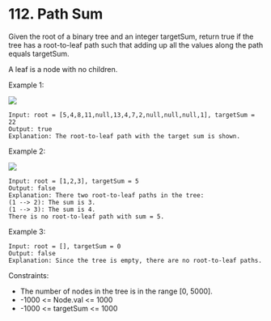 # 112. Path Sum

Given the root of a binary tree and an integer targetSum, return true if the tree has a root-to-leaf path such that adding up all the values along the path equals targetSum.

A leaf is a node with no children.

 

Example 1:

![](https://assets.leetcode.com/uploads/2021/01/18/pathsum1.jpg)

    Input: root = [5,4,8,11,null,13,4,7,2,null,null,null,1], targetSum = 22
    Output: true
    Explanation: The root-to-leaf path with the target sum is shown.

Example 2:

![](https://assets.leetcode.com/uploads/2021/01/18/pathsum2.jpg)

    Input: root = [1,2,3], targetSum = 5
    Output: false
    Explanation: There two root-to-leaf paths in the tree:
    (1 --> 2): The sum is 3.
    (1 --> 3): The sum is 4.
    There is no root-to-leaf path with sum = 5.

Example 3:

    Input: root = [], targetSum = 0
    Output: false
    Explanation: Since the tree is empty, there are no root-to-leaf paths.

 

Constraints:

*    The number of nodes in the tree is in the range [0, 5000].
*    -1000 <= Node.val <= 1000
*    -1000 <= targetSum <= 1000

